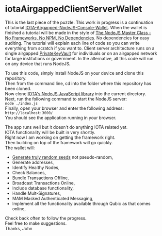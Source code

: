 ﻿# iotaAirgappedClientServerWallet
 This is the last piece of the puzzle. This work in progress is a continuation of tutorial [IOTA-Airgapped-NodeJS-Console-Wallet](https://github.com/johnshearing/IOTA-Airgapped-NodeJS-Console-Wallet). When the wallet is finished a tutorial will be made in the style of [The NodeJS Master Class - No Frameworks, No NPM, No Dependencies](https://pirple.thinkific.com/courses/the-nodejs-master-class). No dependencies for easy auditing. The tutorial will explain each line of code so you can write everything from scratch if you want to. Client server architecture runs on a single airgapped [PrivateKeyVault](https://github.com/johnshearing/PrivateKeyVault) for individuals or on an airgapped network for large institutions or government. In the alternative, all this code will run on any device that runs NodeJS.  
 
 To use this code, simply install NodeJS on your device and clone this repository.  
 Then from the command line, cd into the folder where this repository has been cloned.  
 Now clone [IOTA's NodeJS JavaScript library](https://github.com/iotaledger/iota.js) into the current directory.  
 Next, run the following command to start the NodeJS server:  
 `node ./index.js`  
 Finally, open your browser and enter the following address:  
 `http://localhost:3000/`  
 You should see the application running in your browser.
 
 The app runs well but it doesn't do anything IOTA related yet.  
 IOTA functionality will be built in very shortly.  
 Right now I am working on getting the framework right.  
 Then building on top of the framework will go quickly.  
 The wallet will:  
 * [Generate truly random seeds](https://github.com/johnshearing/IOTA-Airgapped-NodeJS-Console-Wallet#generating-seeds-with-a-true-random-number-generator) not pseudo-random,  
 * Generate addresses,  
 * Identify Healthy Nodes,   
 * Check Balances,   
 * Bundle Transactions Offline,  
 * Broadcast Transactions Online,  
 * Include database functionality,  
 * Handle Mult-Signatures,  
 * MAM Masked Authenticated Messaging,  
 * Implement all the functionality available through Qubic as that comes online,  
 
 Check back often to follow the progress.  
 Feel free to make suggestions.  
 Thanks, John
